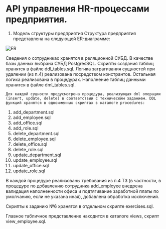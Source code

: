 # API управления HR-процессами предприятия.
1.	Модель структуры предприятия
Структура предприятия представлена на следующей ER-диаграмме:

![ER](https://github.com/user-attachments/assets/e62731b8-e350-41d1-92ff-b19950c9ac8b)

Сведения о сотрудниках хранятся в реляционной СУБД. В качестве базы данных выбрана СУБД PostgresSQL. Скрипты создания таблиц хранятся в файлe ddl_tables.sql. Логика затрагивания сущностей при удалении (из п.4) реализована посредством констрантов. Остальная логика реализована в процедурах. Наполнение таблиц данными хранится в файле dml_tables.sql.

	Для каждой сущности предусмотрена процедура, реализующая dml операции (insert, update, delete) в соответствии с техническим заданием. DDL функций хранятся в одноименных скриптах в каталоге procedures:
1.	add_department.sql
2.	add_employee.sql
3.	add_office.sql
4.	add_role.sql
5.	delete_department.sql
6.	delete_employee.sql
7.	delete_office.sql
8.	delete_role.sql
9.	update_department.sql
10.	 update_employee.sql
11.	 update_office.sql
12.	 update_role.sql

В каждой процедуре реализованы требования из п.4 ТЗ (в частности, в процедуре по добавлению сотрудника add_employee внедрена валидация наполненности офиса и подтягивание заработной платы по умолчанию, если не указана иная), добавлена обработка исключений.

Скрипты к заданию №6 хранятся в отдельном скрипте exercises.sql.

Главное табличное представление находится в каталоге views, скрипт view_employee.sql.

